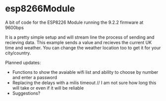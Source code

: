 # esp8266Module
A bit of code for the ESP8226 Module running the 9.2.2 firmware at 9600bps

It is a pretty simple setup and will stream line the process of sending and recieving data. This example sends a value and recieves the current UK time and weather. You can change the weather location too to get it for your city/country.

Planned updates:

- Functions to show the avaiable wifi list and ability to choose by number and enter a password
- Replacing the delays with a milis timeout // I am not sure how long this will take or even if it will be reliable
- Suggestions?
